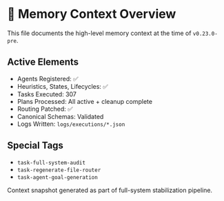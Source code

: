 # 🧠 Memory Context Overview

This file documents the high-level memory context at the time of `v0.23.0-pre`.

## Active Elements

- Agents Registered: ✅
- Heuristics, States, Lifecycles: ✅
- Tasks Executed: 307
- Plans Processed: All active + cleanup complete
- Routing Patched: ✅
- Canonical Schemas: Validated
- Logs Written: `logs/executions/*.json`

## Special Tags

- `task-full-system-audit`
- `task-regenerate-file-router`
- `task-agent-goal-generation`

Context snapshot generated as part of full-system stabilization pipeline.

